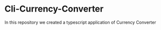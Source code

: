 # Cli-Currency-Converter
In this repository we created a typescript application of Currency Converter
